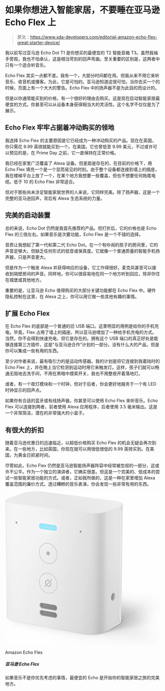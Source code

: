# 如果你想进入智能家居，不要睡在亚马逊 Echo Flex 上

> 原文：<https://www.xda-developers.com/editorial-amazon-echo-flex-great-starter-device/>

我以前写过亚马逊 Echo Dot T1 是你想买的最便宜的 T2 智能音箱 T3。虽然我袖手旁观，我也不怕承认，这是相当苛刻的回声弯曲。至关重要的区别是，这两者中只有一个适合听音乐。

Echo Flex 其实一点都不差。我有一个，大部分时间都在用。但我从来不用它来听音乐、收音机或播客。为此，它是可怕的。亚马逊知道这很可怕，当你去买一个的时候，页面上有一个大大的警告。Echo Flex 中的扬声器不是为此目的而设计的。

但是以你通常能买到的价格，有一个很好的理由去购买。这是现在启动智能家居最便宜的方式。你甚至可以从设备本身获得相当大的灵活性。这个名字不仅仅是为了展示。

## Echo Flex 牢牢占据着冲动购买的领地

我选择 Echo Flex 的主要原因是它已经成为一种冲动购买的产品。现在在英国，你只需花 9.99 英镑就能买到一个。在美国，它也曾低至 9.99 美元，不过或许可以预见的是，在 Prime Day 之前，它一直保持在正常价格。

我已经在家里广泛覆盖了 Alexa 设备。但差距是存在的，在目前的价格下，用 Echo Flex 填充一个是一个显而易见的时刻。由于整个设备都连接到墙上的插座，我在楼梯平台上放了一个，在某个地方我想要一些覆盖，但也不想要任何拖尾电缆。低于 10 的 Echo Flex 非常适合。

但对于那些尚未涉足智能家居世界的人来说，它同样完美。除了扬声器，这是一个完整的亚马逊回声，背后有 Alexa 生态系统的力量。

## 完美的启动装置

总的来说，Echo Dot 仍然是我首先推荐的产品。但打折后，它的价格也是 Echo Flex 的三倍左右。如果音乐是次要功能，Echo Flex 是一个不错的选择。

音质让我想起了第一代和第二代 Echo Dot。在一个有吵闹的孩子的房间里，它的声音足够大，但缺乏任何形式的低音或保真度。它就像一个普通质量的智能手机扬声器，只是声音更大。

但是作为一个触发 Alexa 并获得响应的设备，它工作得很好。麦克风甚至可以接收到隔壁房间的声音。同样地，你可以很容易地在同一个地方听到回应，除非你住在城堡或其他地方。

重要的是，让亚马逊 Echo 值得购买的大部分关键功能都在 Echo Flex 中。硬件隐私控制在这里，在 Alexa 之上，你可以用它做一些其他有趣的事情。

## 扩展 Echo Flex

在 Echo Flex 的底部是一个普通的旧 USB 端口。这里明显的用例是给你的手机充电。毕竟，Flex 占用了墙上的插座，所以亚马逊增加了一种给手机充电的方式。当然，你不会得到快速充电，但它是存在的。拥有这个 USB 端口的真正好处是能够连接第三方插件，这是“与亚马逊合作”计划的一部分。没有什么大的产品，但是你可以集成一些有用的东西。

至少对作者来说，最有吸引力的是运动传感器。我的计划是将它连接到我着陆时的 Echo Flex 上，并在晚上当它检测到运动时用它来触发灯。这样，孩子们就可以畅通无阻地去洗手间，不用在黑暗中摸索开关，我也不用整夜开着落地灯。

或者，有一个夜灯模块和一个时钟，但对于后者，你会更好地服务于一个有 LED 时钟显示的回声点。

如果你有合适的蓝牙或有线扬声器，你甚至可以使用 Echo Flex 来听音乐。Echo Flex 可以连接到两者，前者使用 Alexa 应用程序，后者使用 3.5 毫米输出。这是一个非常简洁，潜在的非常强大的小盒子。

## 有很大的折扣

随着亚马逊优惠日的迅速临近，以超低价格购买 Echo Flex 的机会无疑会再次到来。在一些地方，比如英国，你现在就可以用很低很低的 9.99 英镑买到。在美国，为黄金日抓紧时间。

尽管如此，Echo Flex 仍然是亚马逊智能扬声器阵容中经常被忽视的一部分，这或许不公平。作为一个独立的演讲者，它确实很差。但这是一个完美的、低成本的尝试一些智能家居功能的方式。或者，正如我所做的，这是一种在家里增加 Alexa 覆盖范围的廉价方式。透过糟糕的音乐表演，你会发现一些非常有用的东西。

 <picture>![The cheapest Echo is a perfect place to start your smart home journey if music isn't high on your priority list. ](img/e490f4a0cf20a5d6e85d4fcd12f785a3.png)</picture> 

Amazon Echo Flex

##### 亚马逊 Echo Flex

如果音乐不是你优先考虑的事情，最便宜的 Echo 是开始你的智能家居之旅的完美地方。